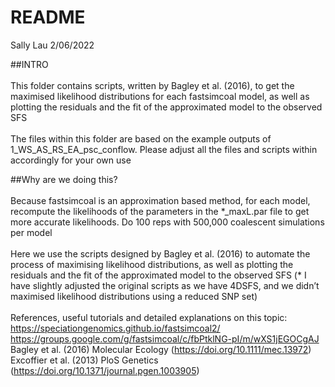README
================
Sally Lau
2/06/2022

##INTRO  
<br> This folder contains scripts, written by Bagley et al. (2016), to
get the maximised likelihood distributions for each fastsimcoal model,
as well as plotting the residuals and the fit of the approximated model
to the observed SFS  
<br> The files within this folder are based on the example outputs of
1_WS_AS_RS_EA_psc_conflow. Please adjust all the files and scripts
within accordingly for your own use

##Why are we doing this?  
<br> Because fastsimcoal is an approximation based method, for each
model, recompute the likelihoods of the parameters in the \*\_maxL.par
file to get more accurate likelihoods. Do 100 reps with 500,000
coalescent simulations per model  
<br> Here we use the scripts designed by Bagley et al. (2016) to
automate the process of maximising likelihood distributions, as well as
plotting the residuals and the fit of the approximated model to the
observed SFS (\* I have slightly adjusted the original scripts as we
have 4DSFS, and we didn’t maximised likelihood distributions using a
reduced SNP set)  
<br> References, useful tutorials and detailed explanations on this
topic:  
<https://speciationgenomics.github.io/fastsimcoal2/>  
<https://groups.google.com/g/fastsimcoal/c/fbPtklNG-pI/m/wXS1jEGOCgAJ>  
Bagley et al. (2016) Molecular Ecology
(<https://doi.org/10.1111/mec.13972>)  
Excoffier et al. (2013) PloS Genetics
(<https://doi.org/10.1371/journal.pgen.1003905>)
